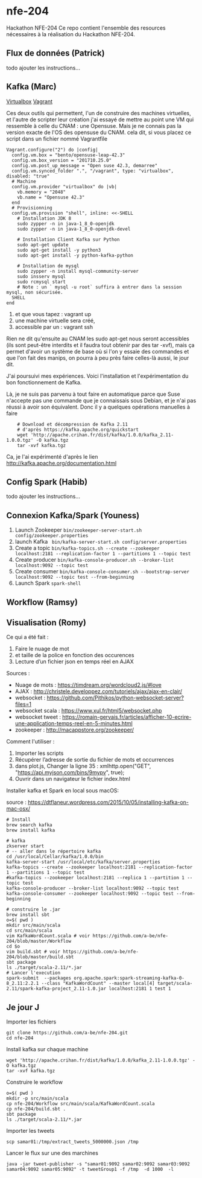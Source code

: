 # nfe-204
Hackathon NFE-204
Ce repo contient l'ensemble des resources nécessaires à la réalisation du Hackathon NFE-204.

## Flux de données (Patrick)

todo ajouter les instructions...

## Kafka (Marc)


[Virtualbox](https://www.virtualbox.org/wiki/Downloads)
[Vagrant](https://www.vagrantup.com/downloads.html)

Ces deux outils qui permettent, l'un de construire des machines virtuelles, et l'autre de scripter leur création
j'ai essayé de mettre au point une VM qui ressemble à celle du CNAM : une Opensuse.
Mais je ne connais pas la version exacte de l'OS des opensuse du CNAM.
cela dit, si vous placez ce script dans un fichier nommé Vagrantfile

```
Vagrant.configure("2") do |config|
  config.vm.box = "bento/opensuse-leap-42.3"
  config.vm.box_version = "201710.25.0"  
  config.vm.post_up_message = "Open suse 42.3, demarree"
  config.vm.synced_folder ".", "/vagrant", type: "virtualbox", disabled: "true"
  # Machine
  config.vm.provider "virtualbox" do |vb|
    vb.memory = "2048"
    vb.name = "Opensuse 42.3"
  end
  # Provisionning 
  config.vm.provision "shell", inline: <<-SHELL
    # Installation JDK 8
    sudo zypper -n in java-1_8_0-openjdk
    sudo zypper -n in java-1_8_0-openjdk-devel
    
    # Installation Client Kafka sur Python
    sudo apt-get update    
    sudo apt-get install -y python3
    sudo apt-get install -y python-kafka-python
    
    # Installation de mysql
    sudo zypper -n install mysql-community-server
    sudo insserv mysql
    sudo rcmysql start
    # Note : un ` mysql -u root` suffira à entrer dans la session mysql, non sécurisée.
  SHELL
end
```

1. et que vous tapez : vagrant up
1. une machine virtuelle sera créé,
1. accessible par un : vagrant ssh

Rien ne dit qu'ensuite au CNAM les sudo apt-get nous seront accessibles (ils sont peut-être interdits et il faudra tout obtenir par des tar -xvf),
mais ça permet d'avoir un système de base où si l'on y essaie des commandes et que l'on fait des manips,
on pourra à peu près faire celles-là aussi, le jour dit.

J'ai poursuivi mes expériences.
Voici l'installation et l'expérimentation du bon fonctionnement de Kafka.

Là, je ne suis pas parvenu à tout faire en automatique parce que Suse n'accepte pas une commande que je connaissais sous Debian, et je n'ai pas réussi à avoir son équivalent.
Donc il y a quelques opérations manuelles à faire

```
    # Download et décompression de Kafka 2.11
    # d'après https://kafka.apache.org/quickstart
    wget 'http://apache.crihan.fr/dist/kafka/1.0.0/kafka_2.11-1.0.0.tgz' -O kafka.tgz
    tar -xvf kafka.tgz
```
Ca, je l'ai expérimenté d'après le lien
http://kafka.apache.org/documentation.html


## Config Spark (Habib)

todo ajouter les instructions...

## Connexion Kafka/Spark (Youness)

1. Launch Zookeeper
```bin/zookeeper-server-start.sh config/zookeeper.properties```
1. launch Kafka
``` bin/kafka-server-start.sh config/server.properties```
1. Create a topic
```bin/kafka-topics.sh --create --zookeeper localhost:2181 --replication-factor 1 --partitions 1 --topic test```
1. Create producer
```bin/kafka-console-producer.sh --broker-list localhost:9092 --topic test```
1. Create consumer
```bin/kafka-console-consumer.sh --bootstrap-server localhost:9092 --topic test --from-beginning```
1. Launch Spark
```spark-shell```

## Workflow (Ramsy)

## Visualisation (Romy)

Ce qui a été fait :

1. Faire le nuage de mot 
1. et taille de la police en fonction des occurences
1. Lecture d’un fichier json en temps réel en AJAX

Sources :

* Nuage de mots : https://timdream.org/wordcloud2.js/#love
* AJAX : http://christele.developpez.com/tutoriels/ajax/ajax-en-clair/
* websocket : https://github.com/Pithikos/python-websocket-server?files=1
* websocket scala : https://www.xul.fr/html5/websocket.php
* websocket tweet : https://romain-gervais.fr/articles/afficher-10-ecrire-une-application-temps-reel-en-5-minutes.html
* zookeeper : http://macappstore.org/zookeeper/

Comment l'utiliser : 

1. Importer les scripts  
1. Récupérer l’adresse de sortie du fichier de mots et occurrences
1. dans plot.js, Changer la ligne 35 : xmlhttp.open("GET", "https://api.myjson.com/bins/9mypv", true);
1. Ouvrir dans un navigateur le fichier index.html

Installer kafka et Spark en local sous macOS:

source : https://dtflaneur.wordpress.com/2015/10/05/installing-kafka-on-mac-osx/

```
# Install 
brew search kafka
brew install kafka

# kafka 
zkserver start
# -- aller dans le répertoire kafka
cd /usr/local/Cellar/kafka/1.0.0/bin
kafka-server-start /usr/local/etc/kafka/server.properties
kafka-topics --create --zookeeper localhost:2181 --replication-factor 1 --partitions 1 --topic test
#kafka-topics --zookeeper localhost:2181 --replica 1 --partition 1 --topic test
kafka-console-producer --broker-list localhost:9092 --topic test
kafka-console-consumer --zookeeper localhost:9092 --topic test --from-beginning

# construire le .jar
brew install sbt
o=$( pwd )
mkdir src/main/scala
cd src/main/scala
vim KafkaWordCount.scala # voir https://github.com/a-be/nfe-204/blob/master/Workflow
cd $o
vim build.sbt # voir https://github.com/a-be/nfe-204/blob/master/build.sbt
sbt package
ls ./target/scala-2.11/*.jar
# Lancer l'execution
spark-submit  --packages org.apache.spark:spark-streaming-kafka-0-8_2.11:2.2.1 --class "KafkaWordCount" --master local[4] target/scala-2.11/spark-kafka-project_2.11-1.0.jar localhost:2181 1 test 1

```


## Je jour J

Importer les fichiers

```
git clone https://github.com/a-be/nfe-204.git
cd nfe-204
```

Install kafka sur chaque machine

```
wget 'http://apache.crihan.fr/dist/kafka/1.0.0/kafka_2.11-1.0.0.tgz' -O kafka.tgz
tar -xvf kafka.tgz
```

Construire le workflow

```
o=$( pwd )
mkdir -p src/main/scala
cp nfe-204/Workflow src/main/scala/KafkaWordCount.scala
cp nfe-204/build.sbt .
sbt package
ls ./target/scala-2.11/*.jar
```

Importer les tweets
```
scp samar01:/tmp/extract_tweets_5000000.json /tmp
```

Lancer le flux sur une des marchines
```
java -jar tweet-publisher -s "samar01:9092 samar02:9092 samar03:9092 samar04:9092 samar05:9092" -t tweetGroup1 -f /tmp  -d 1000  -l 
```
